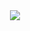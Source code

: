 <p align="center">
  <br><br>
  <img src="https://github-readme-stats.vercel.app/api/top-langs/?username=0x1FA10&layout=compact&theme=dark"<p align="center">
</p>
